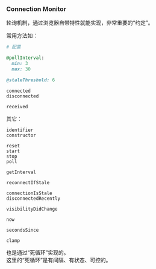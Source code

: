 ### Connection Monitor

轮询机制，通过浏览器自带特性就能实现，非常重要的“约定”。

常用方法如：

```ruby
# 配置

@pollInterval:
  min: 3
  max: 30

@staleThreshold: 6
```

```
connected
disconnected

received
```

其它：

```
identifier
constructor

reset
start
stop
poll

getInterval

reconnectIfStale

connectionIsStale
disconnectedRecently

visibilityDidChange

now

secondsSince

clamp
```

也是通过“死循环”实现的。
<br />
这里的“死循环”是有间隔、有状态、可控的。
